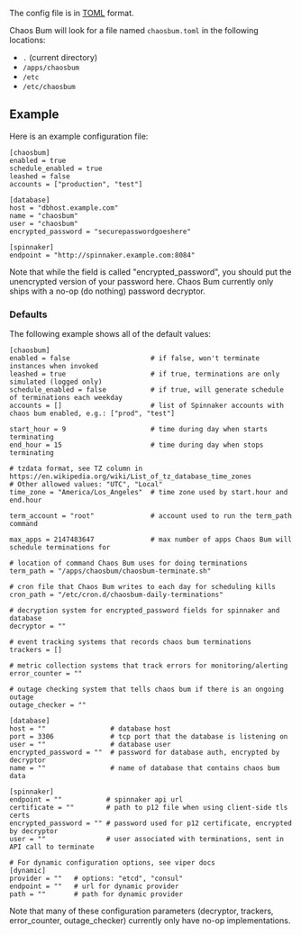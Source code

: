 The config file is in [TOML] format.

Chaos Bum will look for a file named `chaosbum.toml` in the following
locations:

 * `.` (current directory)
 * `/apps/chaosbum`
 * `/etc`
 * `/etc/chaosbum`

## Example

Here is an example configuration file:

[TOML]: https://github.com/toml-lang/toml

```
[chaosbum]
enabled = true
schedule_enabled = true
leashed = false
accounts = ["production", "test"]

[database]
host = "dbhost.example.com"
name = "chaosbum"
user = "chaosbum"
encrypted_password = "securepasswordgoeshere"

[spinnaker]
endpoint = "http://spinnaker.example.com:8084"
```

Note that while the field is called "encrypted_password", you should put the
unencrypted version of your password here. Chaos Bum currently only ships
with a no-op (do nothing) password decryptor.


### Defaults

The following example shows all of the default values:

```
[chaosbum]
enabled = false                    # if false, won't terminate instances when invoked
leashed = true                     # if true, terminations are only simulated (logged only)
schedule_enabled = false           # if true, will generate schedule of terminations each weekday
accounts = []                      # list of Spinnaker accounts with chaos bum enabled, e.g.: ["prod", "test"]

start_hour = 9                     # time during day when starts terminating
end_hour = 15                      # time during day when stops terminating

# tzdata format, see TZ column in https://en.wikipedia.org/wiki/List_of_tz_database_time_zones
# Other allowed values: "UTC", "Local"
time_zone = "America/Los_Angeles"  # time zone used by start.hour and end.hour

term_account = "root"              # account used to run the term_path command

max_apps = 2147483647              # max number of apps Chaos Bum will schedule terminations for

# location of command Chaos Bum uses for doing terminations
term_path = "/apps/chaosbum/chaosbum-terminate.sh"

# cron file that Chaos Bum writes to each day for scheduling kills
cron_path = "/etc/cron.d/chaosbum-daily-terminations"

# decryption system for encrypted_password fields for spinnaker and database
decryptor = ""

# event tracking systems that records chaos bum terminations
trackers = []

# metric collection systems that track errors for monitoring/alerting
error_counter = ""

# outage checking system that tells chaos bum if there is an ongoing outage
outage_checker = ""

[database]
host = ""                # database host
port = 3306              # tcp port that the database is listening on
user = ""                # database user
encrypted_password = ""  # password for database auth, encrypted by decryptor
name = ""                # name of database that contains chaos bum data

[spinnaker]
endpoint = ""           # spinnaker api url
certificate = ""        # path to p12 file when using client-side tls certs
encrypted_password = "" # password used for p12 certificate, encrypted by decryptor
user = ""               # user associated with terminations, sent in API call to terminate

# For dynamic configuration options, see viper docs
[dynamic]
provider = ""   # options: "etcd", "consul"
endpoint = ""   # url for dynamic provider
path = ""       # path for dynamic provider
```

Note that many of these configuration parameters (decryptor, trackers,
error_counter, outage_checker) currently only have no-op implementations.
